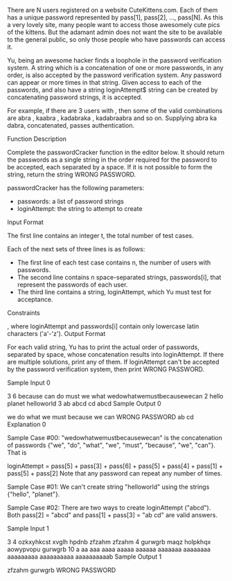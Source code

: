 There are N users registered on a website CuteKittens.com. Each of them has a unique password represented by pass[1], pass[2], ..., pass[N]. As this a very lovely site, many people want to access those awesomely cute pics of the kittens. But the adamant admin does not want the site to be available to the general public, so only those people who have passwords can access it.

Yu, being an awesome hacker finds a loophole in the password verification system. A string which is a concatenation of one or more passwords, in any order, is also accepted by the password verification system. Any password can appear  or more times in that string. Given access to each of the  passwords, and also have a string loginAttempt$ string can be created by concatenating password strings, it is accepted.

For example, if there are 3 users with , then some of the valid combinations are abra , kaabra , kadabraka , kadabraabra  and so on. Supplying abra ka dabra, concatenated, passes authentication.

Function Description

Complete the passwordCracker function in the editor below. It should return the passwords as a single string in the order required for the password to be accepted, each separated by a space. If it is not possible to form the string, return the string WRONG PASSWORD.

passwordCracker has the following parameters:
- passwords: a list of password strings
- loginAttempt: the string to attempt to create

Input Format

The first line contains an integer t, the total number of test cases.

Each of the next  sets of three lines is as follows:
- The first line of each test case contains n, the number of users with passwords.
- The second line contains n space-separated strings, passwords[i], that represent the passwords of each user.
- The third line contains a string, loginAttempt, which Yu must test for acceptance.

Constraints

, where 
loginAttempt and passwords[i] contain only lowercase latin characters ('a'-'z').
Output Format

For each valid string, Yu has to print the actual order of passwords, separated by space, whose concatenation results into loginAttempt. If there are multiple solutions, print any of them. If loginAttempt can't be accepted by the password verification system, then print WRONG PASSWORD.

Sample Input 0

3
6
because can do must we what
wedowhatwemustbecausewecan
2
hello planet
helloworld
3
ab abcd cd
abcd
Sample Output 0

we do what we must because we can
WRONG PASSWORD
ab cd
Explanation 0

Sample Case #00: "wedowhatwemustbecausewecan" is the concatenation of passwords {"we", "do", "what", "we", "must", "because", "we", "can"}. That is

loginAttempt = pass[5] + pass[3] + pass[6] + pass[5] +  pass[4] + pass[1] + pass[5] + pass[2]
Note that any password can repeat any number of times.

Sample Case #01: We can't create string "helloworld" using the strings {"hello", "planet"}.

Sample Case #02: There are two ways to create loginAttempt ("abcd"). Both pass[2] = "abcd" and pass[1] + pass[3] = "ab cd" are valid answers.

Sample Input 1

3
4
ozkxyhkcst xvglh hpdnb zfzahm
zfzahm
4
gurwgrb maqz holpkhqx aowypvopu
gurwgrb
10
a aa aaa aaaa aaaaa aaaaaa aaaaaaa aaaaaaaa aaaaaaaaa aaaaaaaaaa
aaaaaaaaaab
Sample Output 1

zfzahm
gurwgrb
WRONG PASSWORD
